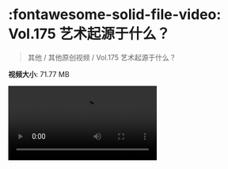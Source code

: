 # :fontawesome-solid-file-video: Vol.175 艺术起源于什么？

> 其他 / 其他原创视频 / Vol.175 艺术起源于什么？

**视频大小**: 71.77 MB

<div class="video"><video src="https://file.hsyhx.top/archive/混乱博物馆/Vol/175.mp4" controls preload>🤔 您的浏览器不支持 video 标签</ video></div>